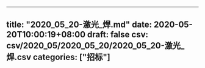 
---
title: "2020_05_20-激光_焊.md"
date: 2020-05-20T10:00:19+08:00
draft: false
csv: csv/2020_05/2020_05_20/2020_05_20-激光_焊.csv
categories: ["招标"]
---

